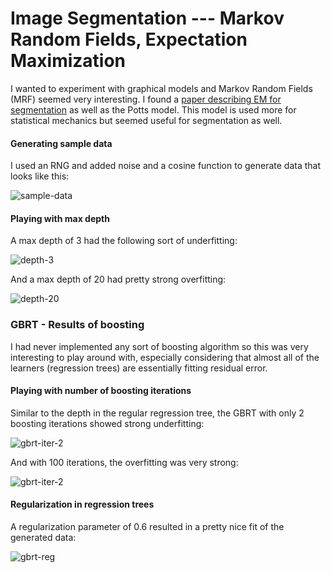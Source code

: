 # Image Segmentation --- Markov Random Fields, Expectation Maximization

I wanted to experiment with graphical models and Markov Random Fields (MRF) seemed very interesting. I found a [paper describing EM for segmentation](https://hal.inria.fr/inria-00072132/document) as well as the Potts model. This model is used more for statistical mechanics but seemed useful for segmentation as well.

#### Generating sample data

I used an RNG and added noise and a cosine function to generate data that looks like this:

![sample-data](code/output_4_0.png)


#### Playing with max depth

A max depth of 3 had the following sort of underfitting:

![depth-3](code/output_6_0.png)

And a max depth of 20 had pretty strong overfitting:

![depth-20](code/output_6_4.png)


### GBRT - Results of boosting

I had never implemented any sort of boosting algorithm so this was very interesting to play around with, especially considering that almost all of the learners (regression trees) are essentially fitting residual error.

#### Playing with number of boosting iterations

Similar to the depth in the regular regression tree, the GBRT with only 2 boosting iterations showed strong underfitting:

![gbrt-iter-2](code/output_8_0.png)

And with 100 iterations, the overfitting was very strong:

![gbrt-iter-2](code/output_8_4.png)

#### Regularization in regression trees

A regularization parameter of 0.6 resulted in a pretty nice fit of the generated data:

![gbrt-reg](code/output_10_2.png)
